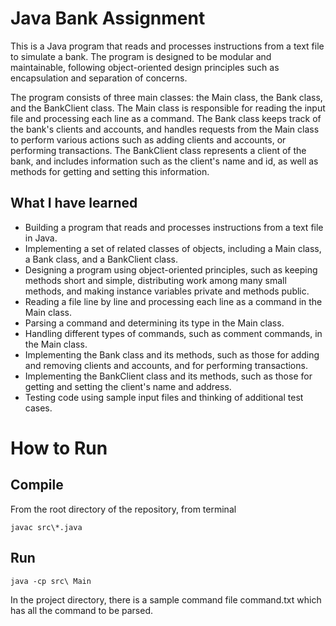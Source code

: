 # Java Bank Assignment

This is a Java program that reads and processes instructions from a text file to simulate a bank. The program is designed to be modular and maintainable, following object-oriented design principles such as encapsulation and separation of concerns.

The program consists of three main classes: the Main class, the Bank class, and the BankClient class. The Main class is responsible for reading the input file and processing each line as a command. The Bank class keeps track of the bank's clients and accounts, and handles requests from the Main class to perform various actions such as adding clients and accounts, or performing transactions. The BankClient class represents a client of the bank, and includes information such as the client's name and id, as well as methods for getting and setting this information.

## What I have learned

- Building a program that reads and processes instructions from a text file in Java.
- Implementing a set of related classes of objects, including a Main class, a Bank class, and a BankClient class.
- Designing a program using object-oriented principles, such as keeping methods short and simple, distributing work among many small methods, and making instance variables private and methods public.
- Reading a file line by line and processing each line as a command in the Main class.
- Parsing a command and determining its type in the Main class.
- Handling different types of commands, such as comment commands, in the Main class.
- Implementing the Bank class and its methods, such as those for adding and removing clients and accounts, and for performing transactions.
- Implementing the BankClient class and its methods, such as those for getting and setting the client's name and address.
- Testing code using sample input files and thinking of additional test cases.

# How to Run
## Compile
From the root directory of the repository, from terminal

    javac src\*.java

## Run
    java -cp src\ Main
In the project directory, there is a sample command file command.txt which has all the command to be parsed. 